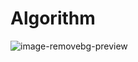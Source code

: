 ﻿# Algorithm
![image-removebg-preview](https://github.com/AvisheikhKundu/Algorithm_in_Python/assets/99108598/5215595e-8a44-4767-969c-39ef409fc9bb)
